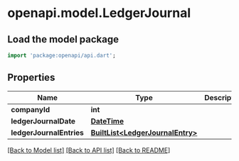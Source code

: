 # openapi.model.LedgerJournal

## Load the model package
```dart
import 'package:openapi/api.dart';
```

## Properties
Name | Type | Description | Notes
------------ | ------------- | ------------- | -------------
**companyId** | **int** |  | 
**ledgerJournalDate** | [**DateTime**](DateTime.md) |  | 
**ledgerJournalEntries** | [**BuiltList&lt;LedgerJournalEntry&gt;**](LedgerJournalEntry.md) |  | 

[[Back to Model list]](../README.md#documentation-for-models) [[Back to API list]](../README.md#documentation-for-api-endpoints) [[Back to README]](../README.md)


